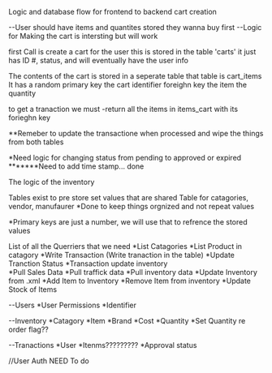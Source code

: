 

Logic and database flow for frontend to backend cart creation

--User should have items and quantites stored they wanna buy first 
--Logic for Making the cart is intersting but will work 

first Call is create a cart for the user this is stored in the table 
'carts' it just has ID #, status, and will eventually have the user info 

The contents of the cart is stored in a seperate table
that table is cart_items 
It has a random primary key 
the cart identifier foreighn key 
the item 
the quantity 

to get a tranaction we must 
-return all the items in items_cart with its forieghn key 

**Remeber to update the transactione when processed and wipe the things from both tables
 
*Need logic for changing status from pending to approved or expired 
*******Need to add time stamp... done 

The logic of the inventory 

Tables exist to pre store set values that are shared
Table for catagories, vendor, manufaurer
*Done to keep things orgnized and not repeat values 

*Primary keys are just a number, we will use that to refrence the stored values 

List of all the Querriers that we need 
*List Catagories
*List Product in catagory 
*Write Transaction (Write tranaction in the table)
*Update Tranction Status 
*Transaction update inventory  
*Pull Sales Data 
*Pull traffick data
*Pull inventory data 
*Update Inventory from .xml 
*Add Item to Inventory 
*Remove Item from inventory 
*Update Stock of Items 


--Users
*User Permissions 
*Identifier


--Inventory 
*Catagory 
*Item
*Brand
*Cost 
*Quantity 
*Set Quantity re order flag??

--Tranactions 
*User
*Itenms?????????
*Approval status


//User Auth 
NEED To do 


